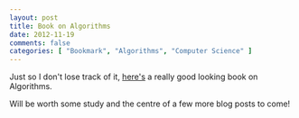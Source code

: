 ```yaml
---
layout: post
title: Book on Algorithms
date: 2012-11-19
comments: false
categories: [ "Bookmark", "Algorithms", "Computer Science" ]
---
```


Just so I don't lose track of it, [here's](http://www.cs.berkeley.edu/~vazirani/algorithms.html) a really good looking book on Algorithms.

Will be worth some study and the centre of a few more blog posts to come!